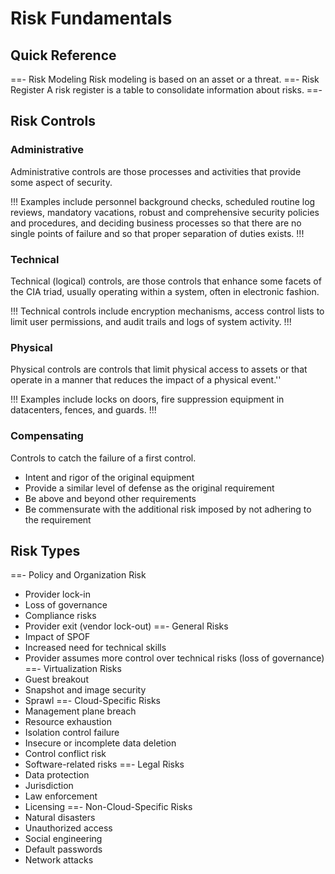 # Risk Fundamentals

## Quick Reference

==- Risk Modeling
Risk modeling is based on an asset or a threat.
==- Risk Register
A risk register is a table to consolidate information about risks.
==-

## Risk Controls

### Administrative

Administrative controls are those processes and activities that provide some aspect of security.

!!!
Examples include personnel background checks, scheduled routine log reviews, mandatory vacations, robust and comprehensive security policies and procedures, and deciding business processes so that there are no single points of failure and so that proper separation of duties exists.
!!!

### Technical

Technical (logical) controls, are those controls that enhance some facets of the CIA triad, usually operating within a system, often in electronic fashion.

!!!
Technical controls include encryption mechanisms, access control lists to limit user permissions, and audit trails and logs of system activity.
!!!

### Physical

Physical controls are controls that limit physical access to assets or that operate in a manner that reduces the impact of a physical event.''

!!!
Examples include locks on doors, fire suppression equipment in datacenters, fences, and guards.
!!!

### Compensating

Controls to catch the failure of a first control.

- Intent and rigor of the original equipment
- Provide a similar level of defense as the original requirement
- Be above and beyond other requirements
- Be commensurate with the additional risk imposed by not adhering to the requirement

## Risk Types

==- Policy and Organization Risk
- Provider lock-in
- Loss of governance
- Compliance risks
- Provider exit (vendor lock-out)
==- General Risks
- Impact of SPOF
- Increased need for technical skills
- Provider assumes more control over technical risks (loss of governance)
==- Virtualization Risks
- Guest breakout
- Snapshot and image security
- Sprawl
==- Cloud-Specific Risks
- Management plane breach
- Resource exhaustion
- Isolation control failure
- Insecure or incomplete data deletion
- Control conflict risk
- Software-related risks
==- Legal Risks
- Data protection
- Jurisdiction
- Law enforcement
- Licensing
==- Non-Cloud-Specific Risks
- Natural disasters
- Unauthorized access
- Social engineering
- Default passwords
- Network attacks
